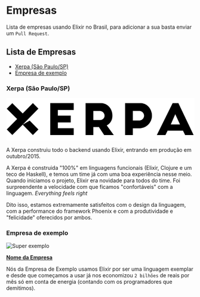 # Empresas
Lista de empresas usando Elixir no Brasil, para adicionar a sua basta enviar um `Pull Request`.

## Lista de Empresas

* [Xerpa (São Paulo/SP)](https://xerpa.com.br)
* [Empresa de exemplo](https://github.com/elixirbrasil/empresas#empresa-de-exemplo)

### Xerpa (São Paulo/SP)
![Xerpa](data/xerpa-logo.png)

A Xerpa construiu todo o backend usando Elixir, entrando em produção em
outubro/2015.

A Xerpa é construida "100%" em linguagens funcionais (Elixir, Clojure e um teco
de Haskell), e temos um time já com uma boa experiência nesse meio. Quando
iniciamos o projeto, Elixir era novidade para todos do time. Foi surpreendente a
velocidade com que ficamos "confortáveis" com a linguagem. *Everything feels right*

Dito isso, estamos extremamente satisfeitos com o design da linguagem, com a
performance do framework Phoenix e com a produtividade e "felicidade" oferecidos
por ambos.



### Empresa de exemplo
![Super exemplo](https://raw.githubusercontent.com/elixirbrasil/empresas/master/data/empresa-exemplo-logo.jpg)

**[Nome da Empresa](http://google.com/)**

Nós da Empresa de Exemplo usamos Elixir por ser uma linguagem exemplar e desde que começamos a usar já nos economizou `2 bilhões` de reais por mês só em conta de energia (contando com os programadores que demitimos).

